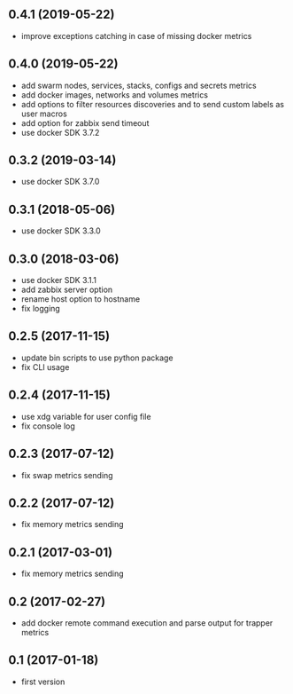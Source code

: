 ## 0.4.1 (2019-05-22)

- improve exceptions catching in case of missing docker metrics

## 0.4.0 (2019-05-22)

- add swarm nodes, services, stacks, configs and secrets metrics
- add docker images, networks and volumes metrics
- add options to filter resources discoveries and to send custom labels as user macros  
- add option for zabbix send timeout
- use docker SDK 3.7.2

## 0.3.2 (2019-03-14)

- use docker SDK 3.7.0

## 0.3.1 (2018-05-06)

- use docker SDK 3.3.0

## 0.3.0 (2018-03-06)

- use docker SDK 3.1.1
- add zabbix server option
- rename host option to hostname
- fix logging

## 0.2.5 (2017-11-15)

- update bin scripts to use python package
- fix CLI usage

## 0.2.4 (2017-11-15)

- use xdg variable for user config file
- fix console log

## 0.2.3 (2017-07-12)

- fix swap metrics sending

## 0.2.2 (2017-07-12)

- fix memory metrics sending

## 0.2.1 (2017-03-01)

- fix memory metrics sending

## 0.2 (2017-02-27)

- add docker remote command execution and parse output for trapper metrics

## 0.1 (2017-01-18)

- first version
